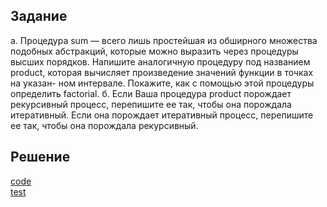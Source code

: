 ## Задание
а. Процедура sum — всего лишь простейшая из обширного множества подобных абстракций, которые можно выразить через процедуры высших порядков. Напишите аналогичную процедуру под названием product, которая вычисляет произведение значений функции в точках на указан- ном интервале. Покажите, как с помощью этой процедуры определить factorial.
б. Если Ваша процедура product порождает рекурсивный процесс, перепишите ее так, чтобы она порождала итеративный. Если она порождает итеративный процесс, перепишите ее так, чтобы она порождала рекурсивный.

## Решение
[code](../../src/chapter01/solution_31.rkt)  
[test](../../test/chapter01/test_31.rkt)

